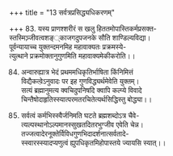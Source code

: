 +++
title = "13 सर्वत्रप्रसिद्ध्यधिकरणम्"

+++
83. यस्य प्राणश्शरीरं स खलु हिततमोपास्तिकर्मप्रसक्त-  
स्तस्मिञ़्जीवत्वशङ््काजगदुपजनके सौति शाण्डिल्यविद्या।  
पूर्वन्यायाच्च युक्तन्दमनमिह महावाक्यतः प्रक्रमस्ये-  
त्युत्थाने प्रक्रमोक्तानुगुणमिति महावाक्यमेकीकरोति।।

84. अन्वारुह्यात्र भेदं प्रथममधिकृतिर्भाषिता किंनिमित्तं  
विद्यैकत्वे़ऽनुवादः पर इह गुणविद्ध्यर्थमेवेति युक्तम्।  
सत्यं ब्रह्मानुमत्य क्वचिदुपनिषदि क्वापि कल्प्ये विवादे  
चिन्तैषोदाहृतिस्स्यात्परमतरचितेत्यर्थसिद्धिस्तु बोद्ध्या।।

85. सर्वत्वं कर्मभिस्स्वैर्जनिमति घटते ब्रह्मशब्दोऽत्र चैवे-  
त्यल्पस्थानोऽल्पमानस्सुखतदितरभुग्जीव एवेति चेन्न।  
तज्जत्वादेरनूक्तेर्विविधगुणभिदादर्शनात्सर्वतादे-  
स्स्वारस्स्यादप्यणुत्वं ह्युपधिकृतमिहोपास्तये ज्यायसि स्यात्।।